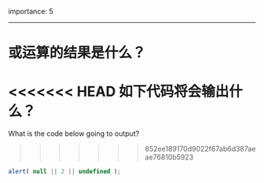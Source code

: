 importance: 5

---

# 或运算的结果是什么？

<<<<<<< HEAD
如下代码将会输出什么？
=======
What is the code below going to output?
>>>>>>> 852ee189170d9022f67ab6d387aeae76810b5923

```js
alert( null || 2 || undefined );
```

